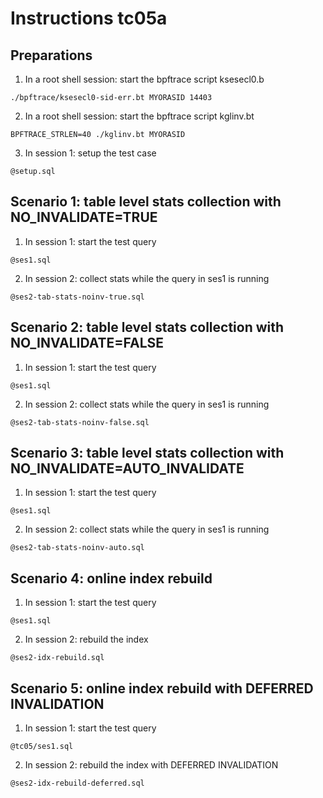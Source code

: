 # Instructions tc05a

## Preparations

1. In a root shell session: start the bpftrace script ksesecl0.b
```
./bpftrace/ksesecl0-sid-err.bt MYORASID 14403
```

2. In a root shell session: start the bpftrace script kglinv.bt
```
BPFTRACE_STRLEN=40 ./kglinv.bt MYORASID 
```

3. In session 1: setup the test case
```
@setup.sql
```

## Scenario 1: table level stats collection with NO_INVALIDATE=TRUE

1. In session 1: start the test query
```
@ses1.sql
```

2. In session 2: collect stats while the query in ses1 is running
```
@ses2-tab-stats-noinv-true.sql
```

## Scenario 2: table level stats collection with NO_INVALIDATE=FALSE

1. In session 1: start the test query
```
@ses1.sql
```

2. In session 2: collect stats while the query in ses1 is running
```
@ses2-tab-stats-noinv-false.sql
```

## Scenario 3: table level stats collection with NO_INVALIDATE=AUTO_INVALIDATE

1. In session 1: start the test query
```
@ses1.sql
```

2. In session 2: collect stats while the query in ses1 is running
```
@ses2-tab-stats-noinv-auto.sql
```

## Scenario 4: online index rebuild

1. In session 1: start the test query
```
@ses1.sql
```

2. In session 2: rebuild the index
```
@ses2-idx-rebuild.sql
```

## Scenario 5: online index rebuild with DEFERRED INVALIDATION

1. In session 1: start the test query
```
@tc05/ses1.sql
```

2. In session 2: rebuild the index with DEFERRED INVALIDATION
```
@ses2-idx-rebuild-deferred.sql
```
